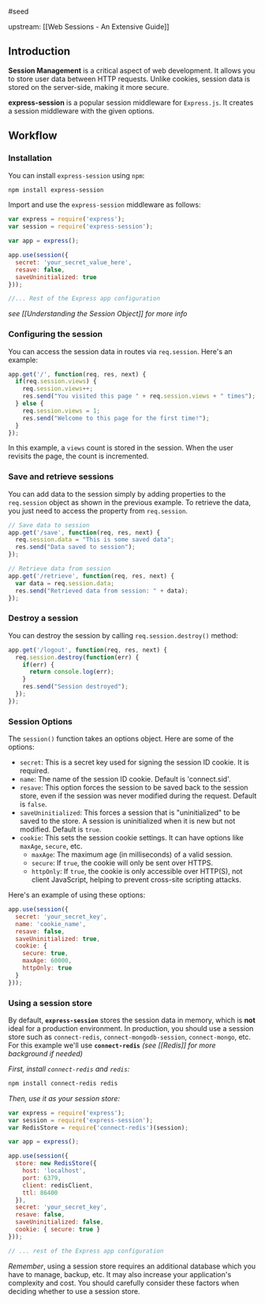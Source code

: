 #seed 

upstream: [[Web Sessions - An Extensive Guide]]

## Introduction

**Session Management** is a critical aspect of web development. It allows you to store user data between HTTP requests. Unlike cookies, session data is stored on the server-side, making it more secure.

**express-session** is a popular session middleware for `Express.js`. It creates a session middleware with the given options.

## Workflow
### Installation 

You can install `express-session` using `npm`:

```bash
npm install express-session
```

Import and use the `express-session` middleware as follows:

```javascript
var express = require('express');
var session = require('express-session');

var app = express();

app.use(session({
  secret: 'your_secret_value_here',
  resave: false,
  saveUninitialized: true
}));

//... Rest of the Express app configuration
```

*see [[Understanding the Session Object]] for more info*

### Configuring the session

You can access the session data in routes via `req.session`. Here's an example:

```javascript
app.get('/', function(req, res, next) {
  if(req.session.views) {
    req.session.views++;
    res.send("You visited this page " + req.session.views + " times");
  } else {
    req.session.views = 1;
    res.send("Welcome to this page for the first time!");
  }
});
```

In this example, a `views` count is stored in the session. When the user revisits the page, the count is incremented.

### Save and retrieve sessions

You can add data to the session simply by adding properties to the `req.session` object as shown in the previous example. To retrieve the data, you just need to access the property from `req.session`.

```javascript
// Save data to session
app.get('/save', function(req, res, next) {
  req.session.data = "This is some saved data";
  res.send("Data saved to session");
});

// Retrieve data from session
app.get('/retrieve', function(req, res, next) {
  var data = req.session.data;
  res.send("Retrieved data from session: " + data);
});
```

### Destroy a session

You can destroy the session by calling `req.session.destroy()` method:

```javascript
app.get('/logout', function(req, res, next) {
  req.session.destroy(function(err) {
    if(err) {
      return console.log(err);
    }
    res.send("Session destroyed");
  });
});
```

### Session Options

The `session()` function takes an options object. Here are some of the options:

- `secret`: This is a secret key used for signing the session ID cookie. It is required.
- `name`: The name of the session ID cookie. Default is 'connect.sid'.
- `resave`: This option forces the session to be saved back to the session store, even if the session was never modified during the request. Default is `false`.
- `saveUninitialized`: This forces a session that is "uninitialized" to be saved to the store. A session is uninitialized when it is new but not modified. Default is `true`.
- `cookie`: This sets the session cookie settings. It can have options like `maxAge`, `secure`, etc.
	- `maxAge`: The maximum age (in milliseconds) of a valid session.
	- `secure`: If `true`, the cookie will only be sent over HTTPS.
	- `httpOnly`: If `true`, the cookie is only accessible over HTTP(S), not client JavaScript, helping to prevent cross-site scripting attacks.

Here's an example of using these options:

```javascript
app.use(session({
  secret: 'your_secret_key',
  name: 'cookie_name',
  resave: false,
  saveUninitialized: true,
  cookie: { 
    secure: true,
    maxAge: 60000,
    httpOnly: true
  }
}));
```

### Using a session store

By default, **`express-session`** stores the session data in memory, which is **not** ideal for a production environment. In production, you should use a session store such as `connect-redis`, `connect-mongodb-session`, `connect-mongo`, etc. For this example we'll use **`connect-redis`** *(see [[Redis]] for more background if needed)*

*First, install `connect-redis` and `redis`:*

```bash
npm install connect-redis redis
```

*Then, use it as your session store:*

```javascript
var express = require('express');
var session = require('express-session');
var RedisStore = require('connect-redis')(session);

var app = express();

app.use(session({
  store: new RedisStore({
    host: 'localhost', 
    port: 6379, 
    client: redisClient, 
    ttl: 86400
  }),
  secret: 'your_secret_key',
  resave: false,
  saveUninitialized: false,
  cookie: { secure: true }
}));

// ... rest of the Express app configuration
```

*Remember*, using a session store requires an additional database which you have to manage, backup, etc. It may also increase your application's complexity and cost. You should carefully consider these factors when deciding whether to use a session store.